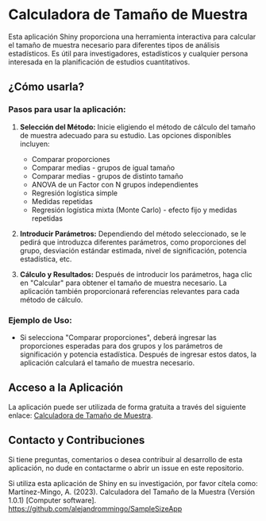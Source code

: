 # Calculadora de Tamaño de Muestra

Esta aplicación Shiny proporciona una herramienta interactiva para calcular el tamaño de muestra necesario para diferentes tipos de análisis estadísticos. Es útil para investigadores, estadísticos y cualquier persona interesada en la planificación de estudios cuantitativos.

## ¿Cómo usarla?

### Pasos para usar la aplicación:
1. **Selección del Método:** Inicie eligiendo el método de cálculo del tamaño de muestra adecuado para su estudio. Las opciones disponibles incluyen:
   - Comparar proporciones
   - Comparar medias - grupos de igual tamaño
   - Comparar medias - grupos de distinto tamaño
   - ANOVA de un Factor con N grupos independientes
   - Regresión logística simple
   - Medidas repetidas
   - Regresión logística mixta (Monte Carlo) - efecto fijo y medidas repetidas

2. **Introducir Parámetros:** Dependiendo del método seleccionado, se le pedirá que introduzca diferentes parámetros, como proporciones del grupo, desviación estándar estimada, nivel de significación, potencia estadística, etc.

3. **Cálculo y Resultados:** Después de introducir los parámetros, haga clic en "Calcular" para obtener el tamaño de muestra necesario. La aplicación también proporcionará referencias relevantes para cada método de cálculo.

### Ejemplo de Uso:
- Si selecciona "Comparar proporciones", deberá ingresar las proporciones esperadas para dos grupos y los parámetros de significación y potencia estadística. Después de ingresar estos datos, la aplicación calculará el tamaño de muestra necesario.

## Acceso a la Aplicación
La aplicación puede ser utilizada de forma gratuita a través del siguiente enlace: [Calculadora de Tamaño de Muestra](https://alexmrtnz.shinyapps.io/SampleSizeApp/).

## Contacto y Contribuciones
Si tiene preguntas, comentarios o desea contribuir al desarrollo de esta aplicación, no dude en contactarme o abrir un issue en este repositorio.

Si utiliza esta aplicación de Shiny en su investigación, por favor cítela como:
Martínez-Mingo, A. (2023). Calculadora del Tamaño de la Muestra (Versión 1.0.1) [Computer software]. https://github.com/alejandrommingo/SampleSizeApp 

